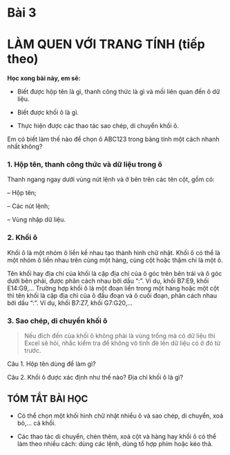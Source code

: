 # Bài 3

# LÀM QUEN VỚI TRANG TÍNH (tiếp theo)

**Học xong bài này, em sẽ:**

* Biết được hộp tên là gì, thanh công thức là gì và mối liên quan đến ô dữ liệu.

* Biết được khối ô là gì.

* Thực hiện được các thao tác sao chép, di chuyển khối ô.


Em có biết làm thế nào để chọn ô ABC123 trong bảng tính một cách nhanh nhất không?

### 1. Hộp tên, thanh công thức và dữ liệu trong ô

Thanh ngang ngay dưới vùng nút lệnh và ở bên trên các tên cột, gồm có:

– Hộp tên;

– Các nút lệnh;

– Vùng nhập dữ liệu.

### 2. Khối ô

Khối ô là một nhóm ô liền kề nhau tạo thành hình chữ nhật. Khối ô có thể là một nhóm ô liền nhau trên cùng một hàng, cùng cột hoặc thậm chí là một ô.

Tên khối hay địa chỉ của khối là cặp địa chỉ của ô góc trên bên trái và ô góc dưới bên phải, được phân cách nhau bởi dấu “:”. Ví dụ, khối B7:E9, khối E14:G9,...
Trường hợp khối ô là một đoạn liền trong một hàng hoặc một cột thì tên khối là cặp địa chỉ của ô đầu đoạn và ô cuối đoạn, phân cách nhau bởi dấu “:”. Ví dụ, khối B7:Z7, khối G7:G20,...

### 3. Sao chép, di chuyển khối ô

> Nếu đích đến của khối ô không phải là vùng trống mà có dữ liệu thì Excel sẽ hỏi, nhắc kiểm tra để không vô tình đè lên dữ liệu có ở đó từ trước.

Câu 1. Hộp tên dùng để làm gì?

Câu 2. Khối ô được xác định như thế nào? Địa chỉ khối ô là gì?

## TÓM TẮT BÀI HỌC

* Có thể chọn một khối hình chữ nhật nhiều ô và sao chép, di chuyển, xoá bỏ,... cả khối.

* Các thao tác di chuyển, chèn thêm, xoá cột và hàng hay khối ô có thể làm theo nhiều cách: dùng các lệnh, dùng tổ hợp phím hoặc kéo thả.
